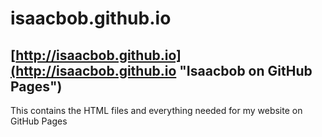 # isaacbob.github.io
[http://isaacbob.github.io](http://isaacbob.github.io "Isaacbob on GitHub Pages")
---

This contains the HTML files and everything needed for my website on GitHub Pages
